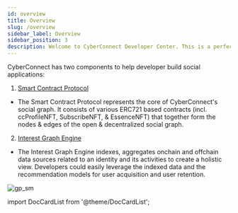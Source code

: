 ```yaml
---
id: overview
title: Overview
slug: /overview
sidebar_label: Overview
sidebar_position: 3
description: Welcome to CyberConnect Developer Center. This is a perfect space for you to learn about the CyberConnect Protocol, get inspired, and start building meaningful social experiences for users.
---
```


CyberConnect has two components to help developer build social applications: 
1. [Smart Contract Protocol](/overview/smart-contract-protocol)  
 - The Smart Contract Protocol represents the core of CyberConnect's social graph. It consists of various ERC721 based contracts (incl. ccProfileNFT, SubscribeNFT, & EssenceNFT) that together form the nodes & edges of the open & decentralized social graph. 
2. [Interest Graph Engine](/overview/interest-graph-engine)
 - The Interest Graph Engine indexes, aggregates onchain and offchain data sources related to an identity and its activities to create a holistic view. Developers could easily leverage the indexed data and the recommendation models for user acquisition and user retention.

![gp_sm](/img/v2/CyberConnect_Overview.png)

import DocCardList from '@theme/DocCardList';

<DocCardList/>